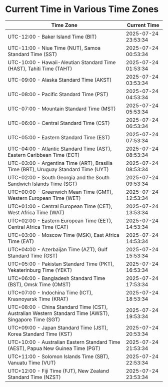 # Current Time in Various Time Zones

| Time Zone | Current Time |
|-----------|--------------|
| UTC-12:00 - Baker Island Time (BIT) | 2025-07-24 23:53:34 |
| UTC-11:00 - Niue Time (NUT), Samoa Standard Time (SST) | 2025-07-24 00:53:34 |
| UTC-10:00 - Hawaii-Aleutian Standard Time (HAST), Tahiti Time (TAHT) | 2025-07-24 01:53:34 |
| UTC-09:00 - Alaska Standard Time (AKST) | 2025-07-24 03:53:34 |
| UTC-08:00 - Pacific Standard Time (PST) | 2025-07-24 04:53:34 |
| UTC-07:00 - Mountain Standard Time (MST) | 2025-07-24 05:53:34 |
| UTC-06:00 - Central Standard Time (CST) | 2025-07-24 06:53:34 |
| UTC-05:00 - Eastern Standard Time (EST) | 2025-07-24 07:53:34 |
| UTC-04:00 - Atlantic Standard Time (AST), Eastern Caribbean Time (ECT) | 2025-07-24 08:53:34 |
| UTC-03:00 - Argentina Time (ART), Brasília Time (BRT), Uruguay Standard Time (UYT) | 2025-07-24 08:53:34 |
| UTC-02:00 - South Georgia and the South Sandwich Islands Time (SGT) | 2025-07-24 09:53:34 |
| UTC±00:00 - Greenwich Mean Time (GMT), Western European Time (WET) | 2025-07-24 12:53:34 |
| UTC+01:00 - Central European Time (CET), West Africa Time (WAT) | 2025-07-24 13:53:34 |
| UTC+02:00 - Eastern European Time (EET), Central Africa Time (CAT) | 2025-07-24 14:53:34 |
| UTC+03:00 - Moscow Time (MSK), East Africa Time (EAT) | 2025-07-24 14:53:34 |
| UTC+04:00 - Azerbaijan Time (AZT), Gulf Standard Time (GST) | 2025-07-24 15:53:34 |
| UTC+05:00 - Pakistan Standard Time (PKT), Yekaterinburg Time (YEKT) | 2025-07-24 16:53:34 |
| UTC+06:00 - Bangladesh Standard Time (BST), Omsk Time (OMST) | 2025-07-24 17:53:34 |
| UTC+07:00 - Indochina Time (ICT), Krasnoyarsk Time (KRAT) | 2025-07-24 18:53:34 |
| UTC+08:00 - China Standard Time (CST), Australian Western Standard Time (AWST), Singapore Time (SGT) | 2025-07-24 19:53:34 |
| UTC+09:00 - Japan Standard Time (JST), Korea Standard Time (KST) | 2025-07-24 20:53:34 |
| UTC+10:00 - Australian Eastern Standard Time (AEST), Papua New Guinea Time (PGT) | 2025-07-24 21:53:34 |
| UTC+11:00 - Solomon Islands Time (SBT), Vanuatu Time (VUT) | 2025-07-24 22:53:34 |
| UTC+12:00 - Fiji Time (FJT), New Zealand Standard Time (NZST) | 2025-07-24 23:53:34 |
